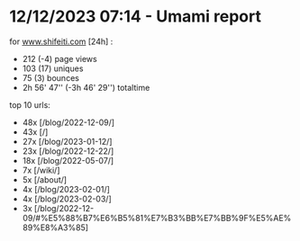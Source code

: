 # 12/12/2023 07:14 - Umami report
for www.shifeiti.com [24h] :

 - 212 (-4) page views
 - 103 (17) uniques
 - 75 (3) bounces
 - 2h 56' 47'' (-3h 46' 29'') totaltime


top 10 urls:
 - 48x [/blog/2022-12-09/]
 - 43x [/]
 - 27x [/blog/2023-01-12/]
 - 23x [/blog/2022-12-22/]
 - 18x [/blog/2022-05-07/]
 - 7x [/wiki/]
 - 5x [/about/]
 - 4x [/blog/2023-02-01/]
 - 4x [/blog/2023-02-03/]
 - 3x [/blog/2022-12-09/#%E5%88%B7%E6%B5%81%E7%B3%BB%E7%BB%9F%E5%AE%89%E8%A3%85]


